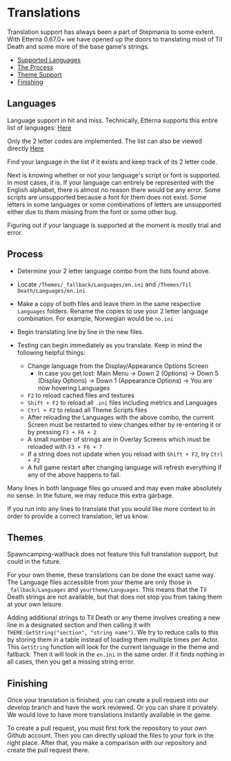 # Translations

Translation support has always been a part of Stepmania to some extent. With Etterna 0.67.0+ we have opened up the doors to translating most of Til Death and some more of the base game's strings.

* [Supported Languages](#Languages)
* [The Process](#Process)
* [Theme Support](#Themes)
* [Finishing](#Finishing)

## Languages

Language support in hit and miss. Technically, Etterna supports this entire list of languages: [Here](http://www.loc.gov/standards/iso639-2/php/code_list.php)

Only the 2 letter codes are implemented. The list can also be viewed directly [Here](https://github.com/etternagame/etterna/blob/5b4f5a5138f9e0d351c4ba2961fde5c69697f936/src/RageUtil/Utils/RageUtil.cpp#L504-L576)

Find your language in the list if it exists and keep track of its 2 letter code.

Next is knowing whether or not your language's script or font is supported. In most cases, it is. If your language can entirely be represented with the English alphabet, there is almost no reason there would be any error. Some scripts are unsupported because a font for them does not exist. Some letters in some languages or some combinations of letters are unsupported either due to them missing from the font or some other bug.

Figuring out if your language is supported at the moment is mostly trial and error.

## Process

* Determine your 2 letter language combo from the lists found above.
* Locate `/Themes/_fallback/Languages/en.ini` and `/Themes/Til Death/Languages/en.ini`
* Make a copy of both files and leave them in the same respective `Languages` folders. Rename the copies to use your 2 letter language combination. For example, Norwegian would be `no.ini`
* Begin translating line by line in the new files.

* Testing can begin immediately as you translate. Keep in mind the following helpful things:
  * Change language from the Display/Appearance Options Screen
    * In case you get lost: Main Menu -> Down 2 (Options) -> Down 5 (Display Options) -> Down 1 (Appearance Options) -> You are now hovering Languages
  * `F2` to reload cached files and textures
  * `Shift + F2` to reload all `.ini` files including metrics and Languages
  * `Ctrl + F2` to reload all Theme Scripts files
  * After reloading the Languages with the above combo, the current Screen must be restarted to view changes either by re-entering it or by pressing `F3 + F6 + 2`
  * A small number of strings are in Overlay Screens which must be reloaded with `F3 + F6 + 7`
  * If a string does not update when you reload with `Shift + F2`, try `Ctrl + F2`
  * A full game restart after changing language will refresh everything if any of the above happens to fail.
  
Many lines in both language files go unused and may even make absolutely no sense. In the future, we may reduce this extra garbage.

If you run into any lines to translate that you would like more context to in order to provide a correct translation, let us know.

## Themes

Spawncamping-wallhack does not feature this full translation support, but could in the future. 

For your own theme, these translations can be done the exact same way. The Language files accessible from your theme are only those in `_fallback/Languages` and `yourtheme/Languages`. This means that the Til Death strings are not available, but that does not stop you from taking them at your own leisure.

Adding additional strings to Til Death or any theme involves creating a new line in a designated section and then calling it with `THEME:GetString("section", "string name")`. We try to reduce calls to this by storing them in a table instead of loading them multiple times per Actor. This `GetString` function will look for the current language in the theme and fallback. Then it will look in the `en.ini` in the same order. If it finds nothing in all cases, then you get a missing string error.

## Finishing

Once your translation is finished, you can create a pull request into our develop branch and have the work reviewed. Or you can share it privately. We would love to have more translations instantly available in the game.

To create a pull request, you must first fork the repository to your own Github account. Then you can directly upload the files to your fork in the right place. After that, you make a comparison with our repository and create the pull request there.
